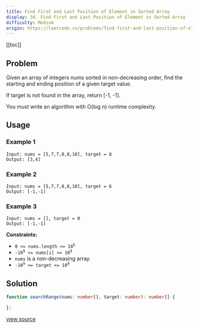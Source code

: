 ```yaml
---
title: Find First and Last Position of Element in Sorted Array
display: 34. Find First and Last Position of Element in Sorted Array
difficulty: Medium
origin: https://leetcode.cn/problems/find-first-and-last-position-of-element-in-sorted-array
---
```


[[toc]]

## Problem

Given an array of integers nums sorted in non-decreasing order, find the starting and ending position of a given target value.

If target is not found in the array, return [-1, -1].

You must write an algorithm with O(log n) runtime complexity.

## Usage

### Example 1
```
Input: nums = [5,7,7,8,8,10], target = 8
Output: [3,4]
```
### Example 2
```
Input: nums = [5,7,7,8,8,10], target = 6
Output: [-1,-1]
```
### Example 3
```
Input: nums = [], target = 0
Output: [-1,-1]
```

**Constraints:**

- <code>0 &lt;= nums.length &lt;= 10<sup>5</sup></code>
- <code>-10<sup>9</sup>&nbsp;&lt;= nums[i]&nbsp;&lt;= 10<sup>9</sup></code>
- <code>nums</code> is a non-decreasing array.
- <code>-10<sup>9</sup>&nbsp;&lt;= target&nbsp;&lt;= 10<sup>9</sup></code>


## Solution

```ts
function searchRange(nums: number[], target: number): number[] {

};
```

[view source](https://leetcode.cn/problems/find-first-and-last-position-of-element-in-sorted-array)
